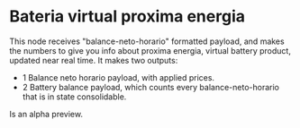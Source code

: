 # Bateria virtual proxima energia
This node receives "balance-neto-horario" formatted payload, and makes the numbers to give you info about proxima energia, virtual battery product, updated near real time. 
It makes two outputs:
 - 1 Balance neto horario payload, with applied prices. 
 - 2 Battery balance payload, which counts every balance-neto-horario that is in state consolidable.

Is an alpha preview.